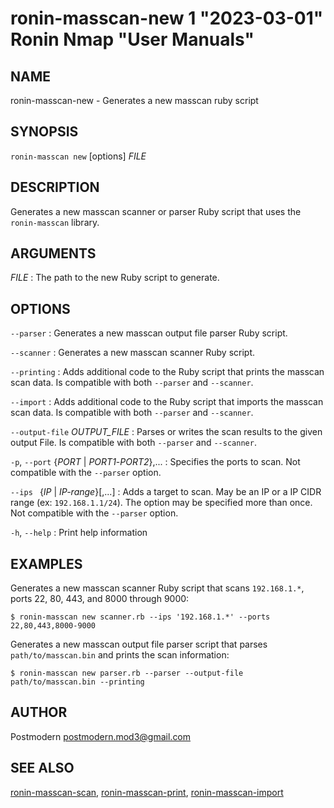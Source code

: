 # ronin-masscan-new 1 "2023-03-01" Ronin Nmap "User Manuals"

## NAME

ronin-masscan-new - Generates a new masscan ruby script

## SYNOPSIS

`ronin-masscan new` [options] *FILE*

## DESCRIPTION

Generates a new masscan scanner or parser Ruby script that uses the
`ronin-masscan`  library.

## ARGUMENTS

*FILE*
: The path to the new Ruby script to generate.

## OPTIONS

`--parser`
: Generates a new masscan output file parser Ruby script.

`--scanner`
: Generates a new masscan scanner Ruby script.

`--printing`
: Adds additional code to the Ruby script that prints the masscan scan data.
  Is compatible with both `--parser` and `--scanner`.

`--import`
: Adds additional code to the Ruby script that imports the masscan scan data.
  Is compatible with both `--parser` and `--scanner`.

`--output-file` *OUTPUT_FILE*
: Parses or writes the scan results to the given output File.
  Is compatible with both `--parser` and `--scanner`.

`-p`, `--port` {*PORT* \| *PORT1*-*PORT2*},...
: Specifies the ports to scan. Not compatible with the `--parser` option.

`--ips ` {*IP* \| *IP-range*}[,...]
: Adds a target to scan. May be an IP or a IP CIDR range
  (ex: `192.168.1.1/24`). The option may be specified more than once.
  Not compatible with the `--parser` option.

`-h`, `--help`
: Print help information

## EXAMPLES

Generates a new masscan scanner Ruby script that scans `192.168.1.*`, ports 22,
80, 443, and 8000 through 9000:

    $ ronin-masscan new scanner.rb --ips '192.168.1.*' --ports 22,80,443,8000-9000

Generates a new masscan output file parser script that parses
`path/to/masscan.bin` and prints the scan information:

    $ ronin-masscan new parser.rb --parser --output-file path/to/masscan.bin --printing

## AUTHOR

Postmodern <postmodern.mod3@gmail.com>

## SEE ALSO

[ronin-masscan-scan](ronin-masscan-scan.1.md), [ronin-masscan-print](ronin-masscan-print.1.md), [ronin-masscan-import](ronin-masscan-import.1.md)
